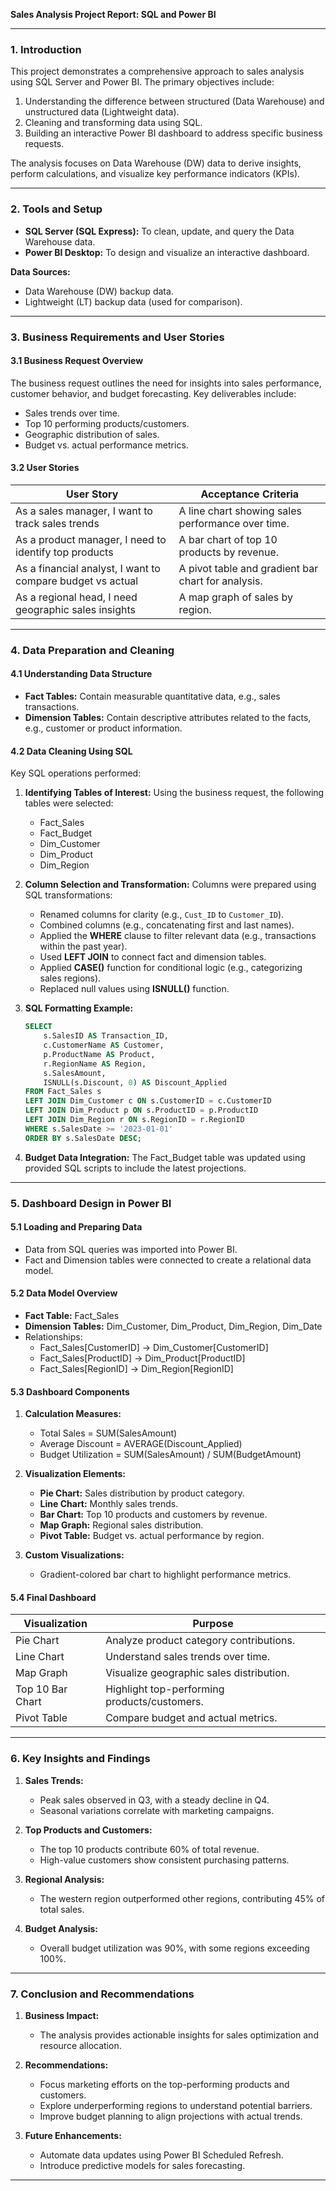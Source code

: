 **Sales Analysis Project Report: SQL and Power BI**

---

### **1. Introduction**

This project demonstrates a comprehensive approach to sales analysis using SQL Server and Power BI. The primary objectives include:

1. Understanding the difference between structured (Data Warehouse) and unstructured data (Lightweight data).
2. Cleaning and transforming data using SQL.
3. Building an interactive Power BI dashboard to address specific business requests.

The analysis focuses on Data Warehouse (DW) data to derive insights, perform calculations, and visualize key performance indicators (KPIs).

---

### **2. Tools and Setup**

- **SQL Server (SQL Express):** To clean, update, and query the Data Warehouse data.
- **Power BI Desktop:** To design and visualize an interactive dashboard.

**Data Sources:**
- Data Warehouse (DW) backup data.
- Lightweight (LT) backup data (used for comparison).

---

### **3. Business Requirements and User Stories**

#### **3.1 Business Request Overview**
The business request outlines the need for insights into sales performance, customer behavior, and budget forecasting. Key deliverables include:
- Sales trends over time.
- Top 10 performing products/customers.
- Geographic distribution of sales.
- Budget vs. actual performance metrics.

#### **3.2 User Stories**

| **User Story**                                  | **Acceptance Criteria**                                |
|------------------------------------------------|-------------------------------------------------------|
| As a sales manager, I want to track sales trends | A line chart showing sales performance over time.     |
| As a product manager, I need to identify top products | A bar chart of top 10 products by revenue.           |
| As a financial analyst, I want to compare budget vs actual | A pivot table and gradient bar chart for analysis. |
| As a regional head, I need geographic sales insights | A map graph of sales by region.                      |

---

### **4. Data Preparation and Cleaning**

#### **4.1 Understanding Data Structure**
- **Fact Tables:** Contain measurable quantitative data, e.g., sales transactions.
- **Dimension Tables:** Contain descriptive attributes related to the facts, e.g., customer or product information.

#### **4.2 Data Cleaning Using SQL**
Key SQL operations performed:

1. **Identifying Tables of Interest:**
   Using the business request, the following tables were selected:
   - Fact\_Sales
   - Fact\_Budget
   - Dim\_Customer
   - Dim\_Product
   - Dim\_Region

2. **Column Selection and Transformation:**
   Columns were prepared using SQL transformations:
   - Renamed columns for clarity (e.g., `Cust_ID` to `Customer_ID`).
   - Combined columns (e.g., concatenating first and last names).
   - Applied the **WHERE** clause to filter relevant data (e.g., transactions within the past year).
   - Used **LEFT JOIN** to connect fact and dimension tables.
   - Applied **CASE()** function for conditional logic (e.g., categorizing sales regions).
   - Replaced null values using **ISNULL()** function.

3. **SQL Formatting Example:**
   ```sql
   SELECT
       s.SalesID AS Transaction_ID,
       c.CustomerName AS Customer,
       p.ProductName AS Product,
       r.RegionName AS Region,
       s.SalesAmount,
       ISNULL(s.Discount, 0) AS Discount_Applied
   FROM Fact_Sales s
   LEFT JOIN Dim_Customer c ON s.CustomerID = c.CustomerID
   LEFT JOIN Dim_Product p ON s.ProductID = p.ProductID
   LEFT JOIN Dim_Region r ON s.RegionID = r.RegionID
   WHERE s.SalesDate >= '2023-01-01'
   ORDER BY s.SalesDate DESC;
   ```

4. **Budget Data Integration:**
   The Fact\_Budget table was updated using provided SQL scripts to include the latest projections.

---

### **5. Dashboard Design in Power BI**

#### **5.1 Loading and Preparing Data**
- Data from SQL queries was imported into Power BI.
- Fact and Dimension tables were connected to create a relational data model.

#### **5.2 Data Model Overview**
- **Fact Table:** Fact\_Sales
- **Dimension Tables:** Dim\_Customer, Dim\_Product, Dim\_Region, Dim\_Date
- Relationships:
  - Fact\_Sales[CustomerID] -> Dim\_Customer[CustomerID]
  - Fact\_Sales[ProductID] -> Dim\_Product[ProductID]
  - Fact\_Sales[RegionID] -> Dim\_Region[RegionID]

#### **5.3 Dashboard Components**

1. **Calculation Measures:**
   - Total Sales = SUM(SalesAmount)
   - Average Discount = AVERAGE(Discount_Applied)
   - Budget Utilization = SUM(SalesAmount) / SUM(BudgetAmount)

2. **Visualization Elements:**
   - **Pie Chart:** Sales distribution by product category.
   - **Line Chart:** Monthly sales trends.
   - **Bar Chart:** Top 10 products and customers by revenue.
   - **Map Graph:** Regional sales distribution.
   - **Pivot Table:** Budget vs. actual performance by region.

3. **Custom Visualizations:**
   - Gradient-colored bar chart to highlight performance metrics.

#### **5.4 Final Dashboard**

| Visualization   | Purpose                                   |
|-----------------|-------------------------------------------|
| Pie Chart       | Analyze product category contributions.  |
| Line Chart      | Understand sales trends over time.       |
| Map Graph       | Visualize geographic sales distribution. |
| Top 10 Bar Chart| Highlight top-performing products/customers. |
| Pivot Table     | Compare budget and actual metrics.       |

---

### **6. Key Insights and Findings**

1. **Sales Trends:**
   - Peak sales observed in Q3, with a steady decline in Q4.
   - Seasonal variations correlate with marketing campaigns.

2. **Top Products and Customers:**
   - The top 10 products contribute 60% of total revenue.
   - High-value customers show consistent purchasing patterns.

3. **Regional Analysis:**
   - The western region outperformed other regions, contributing 45% of total sales.

4. **Budget Analysis:**
   - Overall budget utilization was 90%, with some regions exceeding 100%.

---

### **7. Conclusion and Recommendations**

1. **Business Impact:**
   - The analysis provides actionable insights for sales optimization and resource allocation.

2. **Recommendations:**
   - Focus marketing efforts on the top-performing products and customers.
   - Explore underperforming regions to understand potential barriers.
   - Improve budget planning to align projections with actual trends.

3. **Future Enhancements:**
   - Automate data updates using Power BI Scheduled Refresh.
   - Introduce predictive models for sales forecasting.

---

